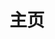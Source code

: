 ---
home: false
layout: BlogHome
icon: tabler:home
title: 主页
article: false
# heroImage: /logo.svg
bgImage: /assets/images/bg.jpg
# heroText: 杨李鑫的博客
heroText: 离心的博客
tagline: Learn、Share、Create、Build
heroFullScreen: false
# tagline: 你可以在这里放置你的口号与标语
projects:
  - name: Betxin
    desc: Profit through Insights
    link: https://cnb.betxin.one
    icon: https://image.betxin.top/file/d1cea2e8273d993006cf3.png
  - name: AnySwap
    desc: Swap More Coin
    link: https://anyswap.betxin.one
    icon: https://image.betxin.top/file/150f6054fff5f8693a5e3.png
  - name: 深维
    desc: 生活声音： 海浪、炉火、街道、冥想
    link: https://arnoming.github.io/deep/
    icon: https://mixin-images.zeromesh.net/4OrwvhNgM0uHWWquWBdof0NcOkQO5C3GtTns1r0iKxZp6ZRIIveF_kNXuSAGPHbeBJXkSGXuK1P8MMUmuSxO9ex3g6iCCFy8qWUj=s256
  - name: 友链
    desc: 我的朋友们
    link: /posts/friends/
    icon: friend
---